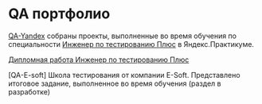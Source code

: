 # <a name=up />QA портфолио

[QA-Yandex](https://github.com/GZ5658/QA-Portfolio/blob/developer/QA-Yandex.md) собраны проекты, выполненные во время обучения по специальности [Инженер по тестированию Плюс](https://practicum.yandex.ru/qa-engineer-plus/) в Яндекс.Практикуме.

[Дипломная работа Инженер по тестированию Плюс](https://github.com/GZ5658/GZ11-Diplom_QAEngeneer)

[QA-E-soft] Школа тестирования от компании E-Soft. Представлено итоговое задание, выполненное во время обучения (раздел в разработке) 
